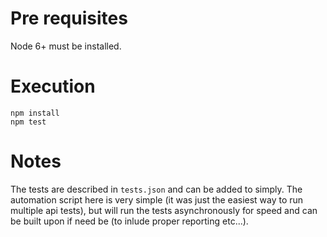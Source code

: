 # Pre requisites
Node 6+ must be installed.

# Execution
```
npm install
npm test
```

# Notes
The tests are described in `tests.json` and can be added to simply. The automation script here is very simple (it was just the easiest way to run multiple api tests), but will run the tests asynchronously for speed and can be built upon if need be (to inlude proper reporting etc...).
